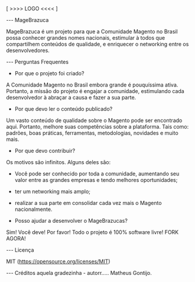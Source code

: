 [ >>>> LOGO <<<< ]

--- MageBrazuca

MageBrazuca é um projeto para que a Comunidade Magento no Brasil possa conhecer grandes nomes nacionais, estimular à todos que compartilhem conteúdos de qualidade, e enriquecer o networking entre os desenvolvedores.




--- Perguntas Frequentes

- Por que o projeto foi criado?

A Comunidade Magento no Brasil embora grande é pouquíssima ativa. Portanto, a missão do projeto é engajar a comunidade, estimulando cada desenvolvedor à abraçar a causa e fazer a sua parte.



- Por que devo ler o conteúdo publicado?

Um vasto conteúdo de qualidade sobre o Magento pode ser encontrado aqui. Portanto, melhore suas competências sobre a plataforma. Tais como: padrões, boas práticas, ferramentas, metodologias, novidades e muito mais.



- Por que devo contribuir?

Os motivos são infinitos. Alguns deles são:

- Você pode ser conhecido por toda a comunidade, aumentando seu valor entre as grandes empresas e tendo melhores oportunidades;
- ter um networking mais amplo;
- realizar a sua parte em consolidar cada vez mais o Magento nacionalmente.



- Posso ajudar a desenvolver o MageBrazucas?

Sim! Você deve! Por favor!
Todo o projeto é 100% software livre! FORK AGORA!


--- Licença

MIT (https://opensource.org/licenses/MIT)



--- Créditos
aquela gradezinha - autorr.....
Matheus Gontijo.
